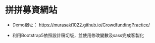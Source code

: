 # 拼拼募資網站

- Demo網址：
https://murasaki1022.github.io/CrowdfundingPractice/

- 利用Bootstrap5依照設計稿切版，並使用修改變數及sass完成客製化